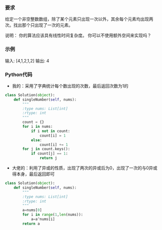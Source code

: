 ### 要求
给定一个非空整数数组，除了某个元素只出现一次以外，其余每个元素均出现两次。找出那个只出现了一次的元素。

说明：
你的算法应该具有线性时间复杂度。 你可以不使用额外空间来实现吗？

### 示例
输入: [4,1,2,1,2]
输出: 4

### Python代码
* 我的：采用了字典统计每个数出现的次数，最后返回次数为1的

```python
class Solution(object):
    def singleNumber(self, nums):
        """
        :type nums: List[int]
        :rtype: int
        """
        count = {}
        for i in nums:
            if i not in count:
                count[i] = 1
            else:
                count[i] += 1
        for j in count.keys():
            if count[j] == 1:
                return j
```

* 大佬的：利用了异或的性质，出现了两次的异或后为0，出现了一次的与0异或得本身，最后返回即可

```python
class Solution(object):
    def singleNumber(self, nums):
        """
        :type nums: List[int]
        :rtype: int
        """
        a=nums[0]
        for i in range(1,len(nums)):
            a=a^nums[i]
        return a
```